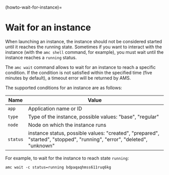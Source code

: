 (howto-wait-for-instance)=
# Wait for an instance

When launching an instance, the instance should not be considered started until it reaches the running state. Sometimes if you want to interact with the instance (with the `amc shell` command, for example), you must wait until the instance reaches a `running` status.

The `amc wait` command allows to wait for an instance to reach a specific condition. If the condition is not satisfied within the specified time (five minutes by default), a timeout error will be returned by AMS.

The supported conditions for an instance are as follows:

Name            |  Value
----------------|------------
`app`           |  Application name or ID
`type`          |  Type of the instance, possible values: "base", "regular"
`node`          |  Node on which the instance runs
`status`        |  instance status, possible values: "created", "prepared", "started", "stopped", "running", "error", "deleted", "unknown"

For example, to wait for the instance to reach state `running`:

    amc wait -c status=running bdpaqaqhmss611ruq6kg
